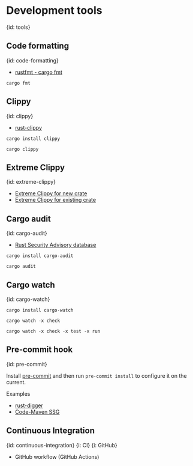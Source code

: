 # Development tools
{id: tools}

## Code formatting
{id: code-formatting}

* [rustfmt - cargo fmt](https://github.com/rust-lang/rustfmt)

```
cargo fmt
```

## Clippy
{id: clippy}

* [rust-clippy](https://github.com/rust-lang/rust-clippy)

```
cargo install clippy
```

```
cargo clippy
```

## Extreme Clippy
{id: extreme-clippy}


* [Extreme Clippy for new crate](https://rust.code-maven.com/extreme-clippy)
* [Extreme Clippy for existing crate](https://rust.code-maven.com/extreme-clippy-for-existing-crate)

## Cargo audit
{id: cargo-audit}

* [Rust Security Advisory database](https://rustsec.org/)

```
cargo install cargo-audit
```

```
cargo audit
```

## Cargo watch
{id: cargo-watch}

```
cargo install cargo-watch

cargo watch -x check

cargo watch -x check -x test -x run
```

## Pre-commit hook
{id: pre-commit}

Install [pre-commit](https://pre-commit.com/) and then run `pre-commit install` to configure it on the current.


Examples
* [rust-digger](https://github.com/szabgab/rust-digger/)
* [Code-Maven SSG](https://github.com/szabgab/code-maven.rs/)

## Continuous Integration
{id: continuous-integration}
{i: CI}
{i: GitHub}

* GitHub workflow (GitHub Actions)




